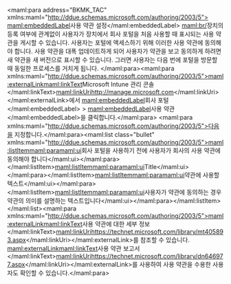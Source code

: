 <Token xmlns:xlink="http://www.w3.org/1999/xlink"><maml:para address="BKMK_TAC" xmlns:maml="http://ddue.schemas.microsoft.com/authoring/2003/5">
                <maml:embeddedLabel>사용 약관 설정</maml:embeddedLabel> <maml:br/>장치의 등록 여부에 관계없이 사용자가 장치에서 회사 포털을 처음 사용할 때 표시되는 사용 약관을 게시할 수 있습니다. 사용자는 포털에 액세스하기 위해 이러한 사용 약관에 동의해야 합니다. 사용 약관을 대폭 업데이트하게 되어 사용자가 약관을 보고 동의하게 하려면 새 약관을 새 버전으로 표시할 수 있습니다. 그러면 사용자는 다음 번에 포털을 방문할 때 동일한 프로세스를 거치게 됩니다.  </maml:para><maml:para xmlns:maml="http://ddue.schemas.microsoft.com/authoring/2003/5"><maml:externalLink><maml:linkText>Microsoft Intune 관리 콘솔</maml:linkText><maml:linkUri>http://manage.microsoft.com</maml:linkUri></maml:externalLink>에서 <maml:embeddedLabel>회사 포털</maml:embeddedLabel> &gt; <maml:embeddedLabel>사용 약관</maml:embeddedLabel>을 클릭합니다.</maml:para>
            <maml:para xmlns:maml="http://ddue.schemas.microsoft.com/authoring/2003/5">다음을 지정합니다.</maml:para><maml:list class="bullet" xmlns:maml="http://ddue.schemas.microsoft.com/authoring/2003/5"><maml:listItem><maml:para><maml:ui>회사 포털을 사용하기 전에 사용자가 회사의 사용 약관에 동의해야 합니다</maml:ui></maml:para></maml:listItem><maml:listItem><maml:para><maml:ui>Title</maml:ui></maml:para></maml:listItem><maml:listItem><maml:para><maml:ui>약관에 사용할 텍스트</maml:ui></maml:para></maml:listItem><maml:listItem><maml:para><maml:ui>사용자가 약관에 동의하는 경우 약관의 의미를 설명하는 텍스트입니다</maml:ui></maml:para></maml:listItem></maml:list><maml:para xmlns:maml="http://ddue.schemas.microsoft.com/authoring/2003/5"><maml:externalLink><maml:linkText>사용 약관에 대한 세부 정보</maml:linkText><maml:linkUri>https://technet.microsoft.com/library/mt405893.aspx</maml:linkUri></maml:externalLink>를 참조할 수 있습니다.  <maml:externalLink><maml:linkText>사용 약관 보고서</maml:linkText><maml:linkUri>https://technet.microsoft.com/library/dn646977.aspx</maml:linkUri></maml:externalLink>를 사용하여 사용 약관을 수용한 사용자도 확인할 수 있습니다.</maml:para></Token>

<!--HONumber=May16_HO1-->


